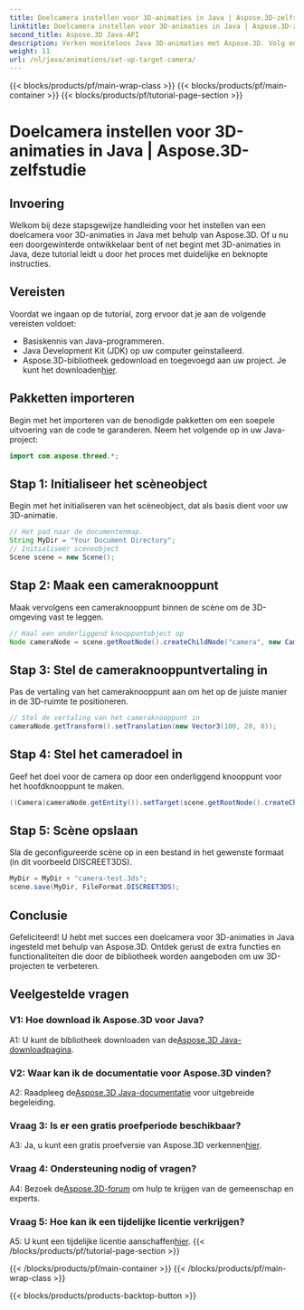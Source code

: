 ```yaml
---
title: Doelcamera instellen voor 3D-animaties in Java | Aspose.3D-zelfstudie
linktitle: Doelcamera instellen voor 3D-animaties in Java | Aspose.3D-zelfstudie
second_title: Aspose.3D Java-API
description: Verken moeiteloos Java 3D-animaties met Aspose.3D. Volg onze tutorial voor een stapsgewijze handleiding. Download nu voor een boeiend 3D-ontwikkeltraject.
weight: 11
url: /nl/java/animations/set-up-target-camera/
---
```


{{< blocks/products/pf/main-wrap-class >}}
{{< blocks/products/pf/main-container >}}
{{< blocks/products/pf/tutorial-page-section >}}

# Doelcamera instellen voor 3D-animaties in Java | Aspose.3D-zelfstudie

## Invoering

Welkom bij deze stapsgewijze handleiding voor het instellen van een doelcamera voor 3D-animaties in Java met behulp van Aspose.3D. Of u nu een doorgewinterde ontwikkelaar bent of net begint met 3D-animaties in Java, deze tutorial leidt u door het proces met duidelijke en beknopte instructies.

## Vereisten

Voordat we ingaan op de tutorial, zorg ervoor dat je aan de volgende vereisten voldoet:

- Basiskennis van Java-programmeren.
- Java Development Kit (JDK) op uw computer geïnstalleerd.
-  Aspose.3D-bibliotheek gedownload en toegevoegd aan uw project. Je kunt het downloaden[hier](https://releases.aspose.com/3d/java/).

## Pakketten importeren

Begin met het importeren van de benodigde pakketten om een soepele uitvoering van de code te garanderen. Neem het volgende op in uw Java-project:

```java
import com.aspose.threed.*;
```

## Stap 1: Initialiseer het scèneobject

Begin met het initialiseren van het scèneobject, dat als basis dient voor uw 3D-animatie.

```java
// Het pad naar de documentenmap.
String MyDir = "Your Document Directory";
// Initialiseer scèneobject
Scene scene = new Scene();
```

## Stap 2: Maak een cameraknooppunt

Maak vervolgens een cameraknooppunt binnen de scène om de 3D-omgeving vast te leggen.

```java
// Haal een onderliggend knooppuntobject op
Node cameraNode = scene.getRootNode().createChildNode("camera", new Camera());
```

## Stap 3: Stel de cameraknooppuntvertaling in

Pas de vertaling van het cameraknooppunt aan om het op de juiste manier in de 3D-ruimte te positioneren.

```java
// Stel de vertaling van het cameraknooppunt in
cameraNode.getTransform().setTranslation(new Vector3(100, 20, 0));
```

## Stap 4: Stel het cameradoel in

Geef het doel voor de camera op door een onderliggend knooppunt voor het hoofdknooppunt te maken.

```java
((Camera)cameraNode.getEntity()).setTarget(scene.getRootNode().createChildNode("target"));
```

## Stap 5: Scène opslaan

Sla de geconfigureerde scène op in een bestand in het gewenste formaat (in dit voorbeeld DISCREET3DS).

```java
MyDir = MyDir + "camera-test.3ds";
scene.save(MyDir, FileFormat.DISCREET3DS);
```

## Conclusie

Gefeliciteerd! U hebt met succes een doelcamera voor 3D-animaties in Java ingesteld met behulp van Aspose.3D. Ontdek gerust de extra functies en functionaliteiten die door de bibliotheek worden aangeboden om uw 3D-projecten te verbeteren.

## Veelgestelde vragen

### V1: Hoe download ik Aspose.3D voor Java?

 A1: U kunt de bibliotheek downloaden van de[Aspose.3D Java-downloadpagina](https://releases.aspose.com/3d/java/).

### V2: Waar kan ik de documentatie voor Aspose.3D vinden?

 A2: Raadpleeg de[Aspose.3D Java-documentatie](https://reference.aspose.com/3d/java/) voor uitgebreide begeleiding.

### Vraag 3: Is er een gratis proefperiode beschikbaar?

 A3: Ja, u kunt een gratis proefversie van Aspose.3D verkennen[hier](https://releases.aspose.com/).

### Vraag 4: Ondersteuning nodig of vragen?

 A4: Bezoek de[Aspose.3D-forum](https://forum.aspose.com/c/3d/18) om hulp te krijgen van de gemeenschap en experts.

### Vraag 5: Hoe kan ik een tijdelijke licentie verkrijgen?

 A5: U kunt een tijdelijke licentie aanschaffen[hier](https://purchase.aspose.com/temporary-license/).
{{< /blocks/products/pf/tutorial-page-section >}}

{{< /blocks/products/pf/main-container >}}
{{< /blocks/products/pf/main-wrap-class >}}

{{< blocks/products/products-backtop-button >}}
